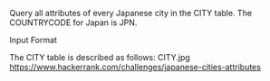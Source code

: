 Query all attributes of every Japanese city in the CITY table. The COUNTRYCODE for Japan is JPN.

Input Format

The CITY table is described as follows: CITY.jpg
https://www.hackerrank.com/challenges/japanese-cities-attributes
